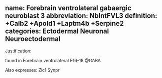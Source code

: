 name: Forebrain ventrolateral gabaergic neuroblast 3
abbreviation: NbIntFVL3
definition: +Calb2 +Apold1 +Laptm4b +Serpine2
categories: Ectodermal Neuronal Neuroectodermal
---

Justification:

found in Forebrain ventrolateral E16-18 @GABA

Also expresses:
Zic1
Synpr
